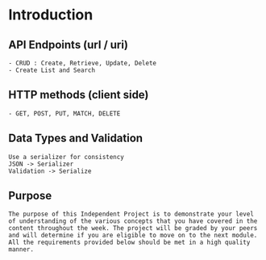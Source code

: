# Introduction


## API Endpoints (url / uri)
    - CRUD : Create, Retrieve, Update, Delete 
    - Create List and Search

## HTTP methods (client side)
    - GET, POST, PUT, MATCH, DELETE   

 ## Data Types and Validation
    Use a serializer for consistency 
    JSON -> Serializer
    Validation -> Serialize

## Purpose
    The purpose of this Independent Project is to demonstrate your level of understanding of the various concepts that you have covered in the content throughout the week. The project will be graded by your peers and will determine if you are eligible to move on to the next module. All the requirements provided below should be met in a high quality manner.
    